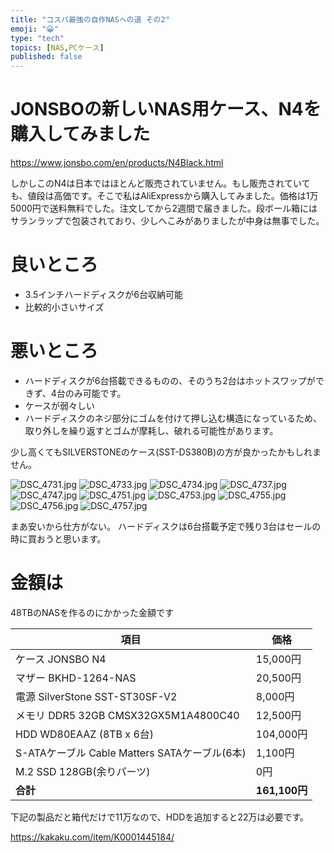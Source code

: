 ```yaml
---
title: "コスパ最強の自作NASへの道 その2"
emoji: "😀"
type: "tech"
topics: [NAS,PCケース]
published: false
---
```

# JONSBOの新しいNAS用ケース、N4を購入してみました

https://www.jonsbo.com/en/products/N4Black.html

しかしこのN4は日本ではほとんど販売されていません。もし販売されていても、値段は高価です。そこで私はAliExpressから購入してみました。価格は1万5000円で送料無料でした。注文してから2週間で届きました。段ボール箱にはサランラップで包装されており、少しへこみがありましたが中身は無事でした。

# 良いところ
+ 3.5インチハードディスクが6台収納可能
+ 比較的小さいサイズ

# 悪いところ

+ ハードディスクが6台搭載できるものの、そのうち2台はホットスワップができず、4台のみ可能です。
+ ケースが弱々しい
+ ハードディスクのネジ部分にゴムを付けて押し込む構造になっているため、取り外しを繰り返すとゴムが摩耗し、破れる可能性があります。

少し高くてもSILVERSTONEのケース(SST-DS380B)の方が良かったかもしれません。

![DSC_4731.jpg](https://qiita-image-store.s3.ap-northeast-1.amazonaws.com/0/2146151/9d293212-7f22-31d3-b64a-6808bff10ed1.jpeg)
![DSC_4733.jpg](https://qiita-image-store.s3.ap-northeast-1.amazonaws.com/0/2146151/6675fcab-490a-19c0-329d-691ac8e1bd0a.jpeg)
![DSC_4734.jpg](https://qiita-image-store.s3.ap-northeast-1.amazonaws.com/0/2146151/f2ac073f-79d3-c46d-3b08-75a49bfac29d.jpeg)
![DSC_4737.jpg](https://qiita-image-store.s3.ap-northeast-1.amazonaws.com/0/2146151/02948b5d-6fc3-c29c-a2a6-0cdfe82f6be5.jpeg)
![DSC_4747.jpg](https://qiita-image-store.s3.ap-northeast-1.amazonaws.com/0/2146151/5ea42d3b-f805-3894-0f5b-f5e8bf5928b5.jpeg)
![DSC_4751.jpg](https://qiita-image-store.s3.ap-northeast-1.amazonaws.com/0/2146151/0b576d32-020a-b1d8-594e-8d6fa623eb1b.jpeg)
![DSC_4753.jpg](https://qiita-image-store.s3.ap-northeast-1.amazonaws.com/0/2146151/87080341-47fc-702d-6940-7c63f4447184.jpeg)
![DSC_4755.jpg](https://qiita-image-store.s3.ap-northeast-1.amazonaws.com/0/2146151/6f5e69b0-70a5-9b09-0a62-94a95c3603c5.jpeg)
![DSC_4756.jpg](https://qiita-image-store.s3.ap-northeast-1.amazonaws.com/0/2146151/26281601-d17f-896e-b064-1db19531083a.jpeg)
![DSC_4757.jpg](https://qiita-image-store.s3.ap-northeast-1.amazonaws.com/0/2146151/378e3566-bbab-502a-993a-a86693a6de3d.jpeg)

まあ安いから仕方がない。
ハードディスクは6台搭載予定で残り3台はセールの時に買おうと思います。

# 金額は
48TBのNASを作るのにかかった金額です

| 項目                           | 価格       |
|-------------------------------|------------|
| ケース JONSBO N4                      | 15,000円   |
| マザー BKHD-1264-NAS                  | 20,500円   |
| 電源 SilverStone SST-ST30SF-V2   | 8,000円    |
| メモリ DDR5 32GB CMSX32GX5M1A4800C40  | 12,500円   |
| HDD WD80EAAZ (8TB x 6台)                | 104,000円  |
| S-ATAケーブル Cable Matters SATAケーブル(6本) | 1,100円   |
| M.2 SSD 128GB(余りパーツ) | 0円   |
| **合計**                       | **161,100円** |

下記の製品だと箱代だけで11万なので、HDDを追加すると22万は必要です。

https://kakaku.com/item/K0001445184/


